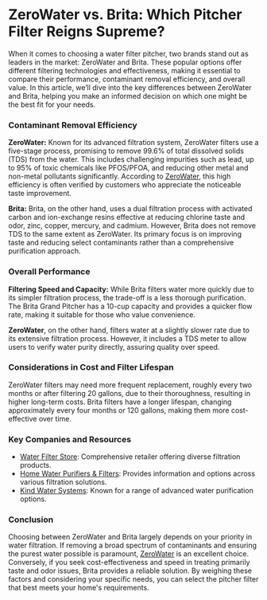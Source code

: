# ZeroWater vs. Brita: Which Pitcher Filter Reigns Supreme?

When it comes to choosing a water filter pitcher, two brands stand out as leaders in the market: ZeroWater and Brita. These popular options offer different filtering technologies and effectiveness, making it essential to compare their performance, contaminant removal efficiency, and overall value. In this article, we’ll dive into the key differences between ZeroWater and Brita, helping you make an informed decision on which one might be the best fit for your needs.

### Contaminant Removal Efficiency

**ZeroWater:** Known for its advanced filtration system, ZeroWater filters use a five-stage process, promising to remove 99.6% of total dissolved solids (TDS) from the water. This includes challenging impurities such as lead, up to 95% of toxic chemicals like PFOS/PFOA, and reducing other metal and non-metal pollutants significantly. According to [ZeroWater](/dir/zerowater), this high efficiency is often verified by customers who appreciate the noticeable taste improvement.

**Brita:** Brita, on the other hand, uses a dual filtration process with activated carbon and ion-exchange resins effective at reducing chlorine taste and odor, zinc, copper, mercury, and cadmium. However, Brita does not remove TDS to the same extent as ZeroWater. Its primary focus is on improving taste and reducing select contaminants rather than a comprehensive purification approach.

### Overall Performance

**Filtering Speed and Capacity:** While Brita filters water more quickly due to its simpler filtration process, the trade-off is a less thorough purification. The Brita Grand Pitcher has a 10-cup capacity and provides a quicker flow rate, making it suitable for those who value convenience.

**ZeroWater**, on the other hand, filters water at a slightly slower rate due to its extensive filtration process. However, it includes a TDS meter to allow users to verify water purity directly, assuring quality over speed.

### Considerations in Cost and Filter Lifespan

ZeroWater filters may need more frequent replacement, roughly every two months or after filtering 20 gallons, due to their thoroughness, resulting in higher long-term costs. Brita filters have a longer lifespan, changing approximately every four months or 120 gallons, making them more cost-effective over time.

### Key Companies and Resources

- [Water Filter Store](/dir/water_filter_store): Comprehensive retailer offering diverse filtration products.
- [Home Water Purifiers & Filters](/dir/home_water_purifiers__filters): Provides information and options across various filtration solutions.
- [Kind Water Systems](/dir/kind_water_systems): Known for a range of advanced water purification options.

### Conclusion

Choosing between ZeroWater and Brita largely depends on your priority in water filtration. If removing a broad spectrum of contaminants and ensuring the purest water possible is paramount, [ZeroWater](/dir/zerowater) is an excellent choice. Conversely, if you seek cost-effectiveness and speed in treating primarily taste and odor issues, Brita provides a reliable solution. By weighing these factors and considering your specific needs, you can select the pitcher filter that best meets your home's requirements.